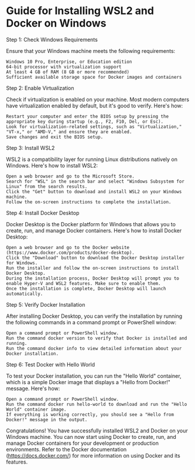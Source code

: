 
# Guide for Installing WSL2 and Docker on Windows
Step 1: Check Windows Requirements

Ensure that your Windows machine meets the following requirements:

    Windows 10 Pro, Enterprise, or Education edition
    64-bit processor with virtualization support
    At least 4 GB of RAM (8 GB or more recommended)
    Sufficient available storage space for Docker images and containers

Step 2: Enable Virtualization

Check if virtualization is enabled on your machine. Most modern computers have virtualization enabled by default, but it's good to verify. Here's how:

    Restart your computer and enter the BIOS setup by pressing the appropriate key during startup (e.g., F2, F10, Del, or Esc).
    Look for virtualization-related settings, such as "Virtualization," "VT-x," or "AMD-V," and ensure they are enabled.
    Save changes and exit the BIOS setup.

Step 3: Install WSL2

WSL2 is a compatibility layer for running Linux distributions natively on Windows. Here's how to install WSL2:

    Open a web browser and go to the Microsoft Store.
    Search for "WSL" in the search bar and select "Windows Subsystem for Linux" from the search results.
    Click the "Get" button to download and install WSL2 on your Windows machine.
    Follow the on-screen instructions to complete the installation.

Step 4: Install Docker Desktop

Docker Desktop is the Docker platform for Windows that allows you to create, run, and manage Docker containers. Here's how to install Docker Desktop:

    Open a web browser and go to the Docker website (https://www.docker.com/products/docker-desktop).
    Click the "Download" button to download the Docker Desktop installer for Windows.
    Run the installer and follow the on-screen instructions to install Docker Desktop.
    During the installation process, Docker Desktop will prompt you to enable Hyper-V and WSL2 features. Make sure to enable them.
    Once the installation is complete, Docker Desktop will launch automatically.

Step 5: Verify Docker Installation

After installing Docker Desktop, you can verify the installation by running the following commands in a command prompt or PowerShell window:

    Open a command prompt or PowerShell window.
    Run the command docker version to verify that Docker is installed and running.
    Run the command docker info to view detailed information about your Docker installation.

Step 6: Test Docker with Hello World

To test your Docker installation, you can run the "Hello World" container, which is a simple Docker image that displays a "Hello from Docker!" message. Here's how:

    Open a command prompt or PowerShell window.
    Run the command docker run hello-world to download and run the "Hello World" container image.
    If everything is working correctly, you should see a "Hello from Docker!" message in the output.

Congratulations! You have successfully installed WSL2 and Docker on your Windows machine. You can now start using Docker to create, run, and manage Docker containers for your development or production environments. Refer to the Docker documentation (https://docs.docker.com/) for more information on using Docker and its features.
